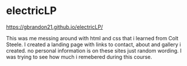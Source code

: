 # electricLP
https://gbrandon21.github.io/electricLP/

This was me messing around with html and css that i learned from Colt Steele. I created a landing page with links to contact, about and gallery i created. 
no personal information is on these sites just random wording. I was trying to see how much i remebered during this course.

